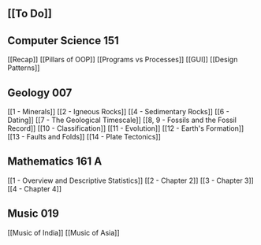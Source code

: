 ## [[To Do]]
## Computer Science 151
[[Recap]]
[[Pillars of OOP]]
[[Programs vs Processes]]
[[GUI]]
[[Design Patterns]]
## Geology 007
[[1 - Minerals]]
[[2 - Igneous Rocks]]
[[4 - Sedimentary Rocks]]
[[6 - Dating]]
[[7 - The Geological Timescale]]
[[8, 9 - Fossils and the Fossil Record]]
[[10 - Classification]]
[[11 - Evolution]]
[[12 - Earth's Formation]]
[[13 - Faults and Folds]]
[[14 - Plate Tectonics]]
## Mathematics 161 A
[[1 - Overview and Descriptive Statistics]]
[[2 - Chapter 2]]
[[3 - Chapter 3]]
[[4 - Chapter 4]]
## Music 019
[[Music of India]]
[[Music of Asia]]